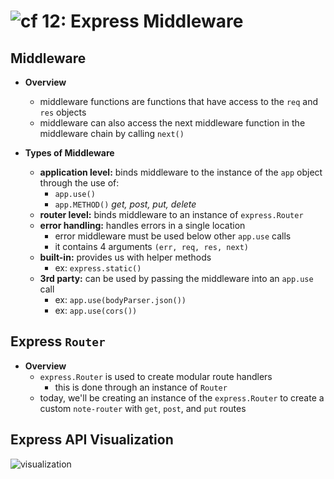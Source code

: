 ![cf](http://i.imgur.com/7v5ASc8.png) 12: Express Middleware
=====================================

## Middleware
  * **Overview**
    * middleware functions are functions that have access to the `req` and `res` objects
    * middleware can also access the next middleware function in the middleware chain by calling `next()`

  * **Types of Middleware**
    * **application level:** binds middleware to the instance of the `app` object through the use of:
      * `app.use()`
      * `app.METHOD()` *get, post, put, delete*
    * **router level:** binds middleware to an instance of `express.Router`
    * **error handling:** handles errors in a single location
      * error middleware must be used below other `app.use` calls
      * it contains 4 arguments `(err, req, res, next)`
    * **built-in:** provides us with helper methods
      * ex: `express.static()`
    * **3rd party:** can be used by passing the middleware into an `app.use` call
      * ex: `app.use(bodyParser.json())`
      * ex: `app.use(cors())`

## Express `Router`
  * **Overview**
    * `express.Router` is used to create modular route handlers
      * this is done through an instance of `Router`
    * today, we'll be creating an instance of the `express.Router` to create a custom `note-router` with `get`, `post`, and `put` routes

## Express API Visualization
  ![visualization](https://s3-us-west-2.amazonaws.com/s.cdpn.io/154088/express-api.png)
